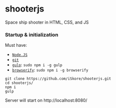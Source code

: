 # shooterjs

Space ship shooter in HTML, CSS, and JS

### Startup & initialization

Must have:
- [`Node.JS`](https://nodejs.org/en/)
- [`git`](https://git-scm.com/)
- [`gulp`](http://gulpjs.com/): `sudo npm i -g gulp`
- [`browserify`](http://browserify.org/): `sudo npm i -g browserify`

```
git clone https://github.com/iSkore/shooterjs.git
cd shooterjs/
npm i
gulp
```

Server will start on http://localhost:8080/
